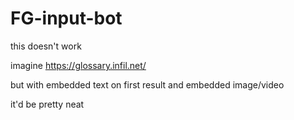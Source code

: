 # FG-input-bot

this doesn't work

imagine https://glossary.infil.net/

but with embedded text on first result
and embedded image/video

it'd be pretty neat
